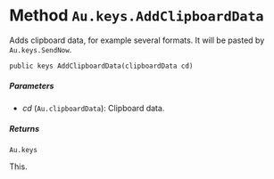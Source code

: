# Method `Au.keys.AddClipboardData`

Adds clipboard data, for example several formats. It will be pasted by `Au.keys.SendNow`.

```
public keys AddClipboardData(clipboardData cd)
```

##### Parameters

- *cd*  (`Au.clipboardData`):
    Clipboard data.

##### Returns

`Au.keys`

This.